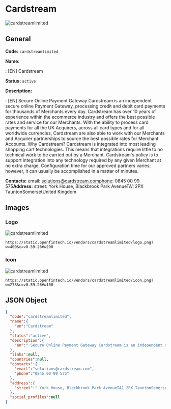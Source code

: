 
# Cardstream 
![cardstreamlimited](https://static.openfintech.io/vendors/cardstreamlimited/logo.png?w=400&c=v0.59.26#w200)  

## General 
 
**Code:** `cardstreamlimited` 
 
**Name:** 
 
:	[EN] Cardstream 
 
**Status:** `active` 
 
**Description:** 
 
: [EN]  Secure Online Payment Gateway Cardstream is an independent secure online Payment Gateway, processing credit and debit card payments for thousands of Merchants every day. Cardstream has over 10 years of experience within the ecommerce industry and offers the best possible rates and service for our Merchants. With the ability to process card payments for all the UK Acquirers, across all card types and for all worldwide currencies, Cardstream are also able to work with our Merchants and Acquirer partnerships to source the best possible rates for Merchant Accounts. Why Cardstream? Cardstream is integrated into most leading shopping cart technologies. This means that integrations require little to no technical work to be carried out by a Merchant. Cardstream's policy is to support integration into any technology required by any given Merchant at no extra charge. Configuration time for our approved partners varies; however, it can usually be accomplished in a matter of minutes.  
 
**Contacts:** 
email: solutions@cardstream.comphone: 0845 00 99 575**Address:** 
street:  York House, Blackbrook Park AvenueTA1 2PX TauntonSomersetUnited Kingdom  

## Images 

### Logo 
 
![cardstreamlimited](https://static.openfintech.io/vendors/cardstreamlimited/logo.png?w=400&c=v0.59.26#w200)  

```
https://static.openfintech.io/vendors/cardstreamlimited/logo.png?w=400&c=v0.59.26#w200
```  

### Icon 
 
![cardstreamlimited](https://static.openfintech.io/vendors/cardstreamlimited/icon.png?w=278&c=v0.59.26#w100)  

```
https://static.openfintech.io/vendors/cardstreamlimited/icon.png?w=278&c=v0.59.26#w100
```  

## JSON Object 

```json
{
  "code":"cardstreamlimited",
  "name":{
    "en":"Cardstream"
  },
  "status":"active",
  "description":{
    "en":" Secure Online Payment Gateway Cardstream is an independent secure online Payment Gateway, processing credit and debit card payments for thousands of Merchants every day. Cardstream has over 10 years of experience within the ecommerce industry and offers the best possible rates and service for our Merchants. With the ability to process card payments for all the UK Acquirers, across all card types and for all worldwide currencies, Cardstream are also able to work with our Merchants and Acquirer partnerships to source the best possible rates for Merchant Accounts. Why Cardstream? Cardstream is integrated into most leading shopping cart technologies. This means that integrations require little to no technical work to be carried out by a Merchant. Cardstream's policy is to support integration into any technology required by any given Merchant at no extra charge. Configuration time for our approved partners varies; however, it can usually be accomplished in a matter of minutes. "
  },
  "links":null,
  "countries":null,
  "contacts":{
    "email":"solutions@cardstream.com",
    "phone":"0845 00 99 575"
  },
  "address":{
    "street":" York House, Blackbrook Park AvenueTA1 2PX TauntonSomersetUnited Kingdom "
  },
  "social_profiles":null
}
```  

